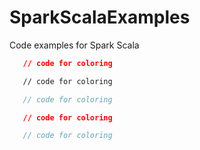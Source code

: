 # SparkScalaExamples
Code examples for Spark Scala
```json
   // code for coloring
```
```html
   // code for coloring
```
```js
   // code for coloring
```
```css
   // code for coloring
```
```scala
   // code for coloring
```
